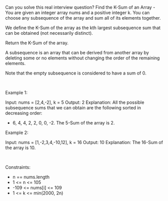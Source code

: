 Can you solve this real interview question? Find the K-Sum of an Array - You are given an integer array nums and a positive integer k. You can choose any subsequence of the array and sum all of its elements together.

We define the K-Sum of the array as the kth largest subsequence sum that can be obtained (not necessarily distinct).

Return the K-Sum of the array.

A subsequence is an array that can be derived from another array by deleting some or no elements without changing the order of the remaining elements.

Note that the empty subsequence is considered to have a sum of 0.

 

Example 1:


Input: nums = [2,4,-2], k = 5
Output: 2
Explanation: All the possible subsequence sums that we can obtain are the following sorted in decreasing order:
- 6, 4, 4, 2, 2, 0, 0, -2.
The 5-Sum of the array is 2.


Example 2:


Input: nums = [1,-2,3,4,-10,12], k = 16
Output: 10
Explanation: The 16-Sum of the array is 10.


 

Constraints:

 * n == nums.length
 * 1 <= n <= 105
 * -109 <= nums[i] <= 109
 * 1 <= k <= min(2000, 2n)